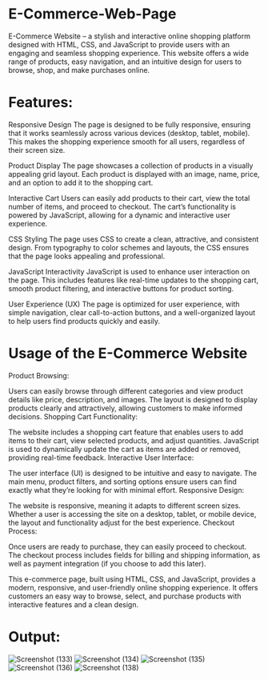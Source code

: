 # E-Commerce-Web-Page
E-Commerce Website – a stylish and interactive online shopping platform designed with HTML, CSS, and JavaScript to provide users with an engaging and seamless shopping experience. This website offers a wide range of products, easy navigation, and an intuitive design for users to browse, shop, and make purchases online.

# Features:
Responsive Design
The page is designed to be fully responsive, ensuring that it works seamlessly across various devices (desktop, tablet, mobile). This makes the shopping experience smooth for all users, regardless of their screen size.

Product Display
The page showcases a collection of products in a visually appealing grid layout. Each product is displayed with an image, name, price, and an option to add it to the shopping cart.

Interactive Cart
Users can easily add products to their cart, view the total number of items, and proceed to checkout. The cart’s functionality is powered by JavaScript, allowing for a dynamic and interactive user experience.

CSS Styling
The page uses CSS to create a clean, attractive, and consistent design. From typography to color schemes and layouts, the CSS ensures that the page looks appealing and professional.

JavaScript Interactivity
JavaScript is used to enhance user interaction on the page. This includes features like real-time updates to the shopping cart, smooth product filtering, and interactive buttons for product sorting.

User Experience (UX)
The page is optimized for user experience, with simple navigation, clear call-to-action buttons, and a well-organized layout to help users find products quickly and easily.

# Usage of the E-Commerce Website

Product Browsing:

Users can easily browse through different categories and view product details like price, description, and images. The layout is designed to display products clearly and attractively, allowing customers to make informed decisions.
Shopping Cart Functionality:

The website includes a shopping cart feature that enables users to add items to their cart, view selected products, and adjust quantities. JavaScript is used to dynamically update the cart as items are added or removed, providing real-time feedback.
Interactive User Interface:

The user interface (UI) is designed to be intuitive and easy to navigate. The main menu, product filters, and sorting options ensure users can find exactly what they’re looking for with minimal effort.
Responsive Design:

The website is responsive, meaning it adapts to different screen sizes. Whether a user is accessing the site on a desktop, tablet, or mobile device, the layout and functionality adjust for the best experience.
Checkout Process:

Once users are ready to purchase, they can easily proceed to checkout. The checkout process includes fields for billing and shipping information, as well as payment integration (if you choose to add this later).

This e-commerce page, built using HTML, CSS, and JavaScript, provides a modern, responsive, and user-friendly online shopping experience. It offers customers an easy way to browse, select, and purchase products with interactive features and a clean design.

# Output:
![Screenshot (133)](https://github.com/user-attachments/assets/255bee2d-fc08-4793-a94b-bb4cf1593253)
![Screenshot (134)](https://github.com/user-attachments/assets/aac3e153-835c-4733-8346-3a248491f6bd)
![Screenshot (135)](https://github.com/user-attachments/assets/8113fc7c-f2a1-4532-833f-1818e5b83674)
![Screenshot (136)](https://github.com/user-attachments/assets/aefab068-0263-45be-b627-5afc0872dd81)
![Screenshot (138)](https://github.com/user-attachments/assets/3b73f515-a64d-48aa-83df-92e2d1c8ff7d)







